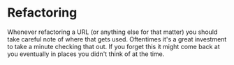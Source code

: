 # Refactoring
Whenever refactoring a URL (or anything else for that matter) you should take careful note of where that gets used. Oftentimes it's a great investment to take a minute checking that out. If you forget this it might come back at you eventually in places you didn't think of at the time.
